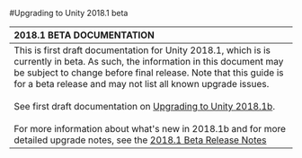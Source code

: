 #Upgrading to Unity 2018.1 beta


|**2018.1 BETA DOCUMENTATION** |
|:---|
|This is first draft documentation for Unity 2018.1, which is is currently in beta. As such, the information in this document may be subject to change before final release. Note that this guide is for a beta release and may not list all known upgrade issues. <br/><br/>See first draft documentation on [Upgrading to Unity 2018.1b](https://docs.google.com/document/d/10AfUgWYyspIVi3QhqQo-tLuqdVs2RqFNi-Ina_Kom3s/preview).<br/><br/> For more information about what's new in 2018.1b and for more detailed upgrade notes, see the [2018.1 Beta Release Notes](https://unity3d.com/unity/beta#notes)|